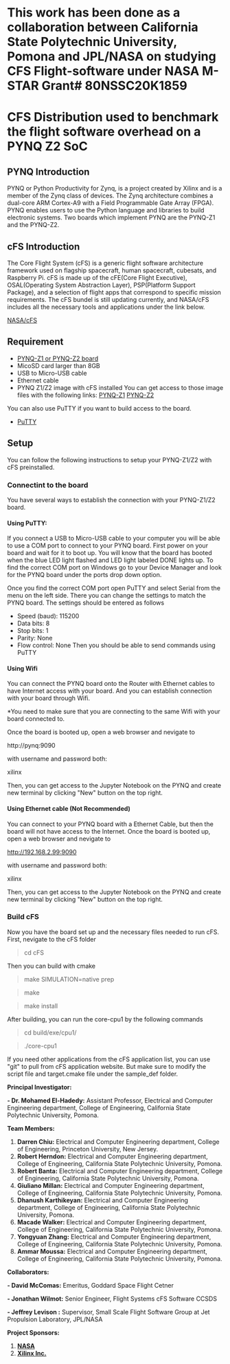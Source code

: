 
# This work has been done as a collaboration between California State Polytechnic University, Pomona and JPL/NASA on studying CFS Flight-software under NASA M-STAR Grant# 80NSSC20K1859 

# CFS Distribution used to benchmark the flight software overhead on a PYNQ Z2 SoC

## PYNQ Introduction
PYNQ or Python Productivity for Zynq, is a project created by Xilinx and is a member of the Zynq class of devices. The Zynq architecture combines a dual-core ARM Cortex-A9 with a Field Programmable Gate Array (FPGA). PYNQ enables users to use the Python language and libraries to build electronic systems. Two boards which implement PYNQ are the PYNQ-Z1 and the PYNQ-Z2.

## cFS Introduction
The Core Flight System (cFS) is a generic flight software architecture framework used on flagship spacecraft, human spacecraft, cubesats, and Raspberry Pi. cFS is made up of the cFE(Core Flight Executive), OSAL(Operating System Abstraction Layer), PSP(Platform Support Package), and a selection of flight apps that correspond to specific mission requirements. The cFS bundel is still updating currently, and NASA/cFS includes all the necessary tools and applications under the link below.

[NASA/cFS](https://github.com/nasa/cFS)

## Requirement
- [PYNQ-Z1 or PYNQ-Z2 board](http://www.pynq.io/board.html)
- MicoSD card larger than 8GB
- USB to Micro-USB cable
- Ethernet cable
- PYNQ Z1/Z2 image with cFS installed
You can get access to those image files with the following links:
[PYNQ-Z1](https://drive.google.com/file/d/1yoU_Wow2pByiLZ8zkiGOuQvrZzIn2lcm/view?usp=sharing)
[PYNQ-Z2](https://drive.google.com/file/d/1TFA6J8fHn6N-MsHMWj7cGD8iAalsMkgw/view?usp=sharing)

You can also use PuTTY if you want to build access to the board.
- [PuTTY](https://www.chiark.greenend.org.uk/~sgtatham/putty/latest.html)

## Setup
You can follow the following instructions to setup your PYNQ-Z1/Z2 with cFS preinstalled.



### Connectint to the board
You have several ways to establish the connection with your PYNQ-Z1/Z2 board.

#### Using PuTTY:
If you connect a USB to Micro-USB cable to your computer you will be able to use a COM port to connect to your PYNQ board. First power on your board and wait for it to boot up. You will know that the board has booted when the blue LED light flashed and LED light labeled DONE lights up. To find the correct COM port on Windows go to your Device Manager and look for the PYNQ board under the ports drop down option.

Once you find the correct COM port open PuTTY and select Serial from the menu on the left side. There you can change the settings to match the PYNQ board. The settings should be entered as follows
- Speed (baud): 115200
- Data bits: 8
- Stop bits: 1
- Parity: None
- Flow control: None
Then you should be able to send commands using PuTTY

#### Using Wifi
You can connect the PYNQ board onto the Router with Ethernet cables to have Internet access with your board. And you can establish connection with your board through Wifi. 

*You need to make sure that you are connecting to the same Wifi with your board connected to.

Once the board is booted up, open a web browser and nevigate to 

http://pynq:9090 

with username and password both:

xilinx

Then, you can get access to the Jupyter Notebook on the PYNQ and create new terminal by clicking "New" button on the top right.

#### Using Ethernet cable (Not Recommended)
You can connect to your PYNQ board with a Ethernet Cable, but then the board will not have access to the Internet.
Once the board is booted up, open a web browser and nevigate to 

http://192.168.2.99:9090

with username and password both:

xilinx

Then, you can get access to the Jupyter Notebook on the PYNQ and create new terminal by clicking "New" button on the top right.

### Build cFS
Now you have the board set up and the necessary files needed to run cFS. 
First, nevigate to the cFS folder
> cd cFS

Then you can build with cmake

> make SIMULATION=native prep

> make

> make install

After building, you can run the core-cpu1 by the following commands

> cd build/exe/cpu1/

> ./core-cpu1



If you need other applications from the cFS application list, you can use "git" to pull from cFS application website.
But make sure to modify the script file and target.cmake file under the sample_def folder.





**Principal Investigator:**

**- Dr. Mohamed El-Hadedy:** Assistant Professor, Electrical and Computer Engineering department, College of Engineering, California State Polytechnic University, Pomona.


**Team Members:**

1.  **Darren Chiu:**  Electrical and Computer Engineering department, College of Engineering, Princeton University, New Jersey. 
2. **Robert Herndon:** Electrical and Computer Engineering department, College of Engineering, California State Polytechnic University, Pomona. 
3. **Robert Banta:** Electrical and Computer Engineering department, College of Engineering, California State Polytechnic University, Pomona.  
4. **Giuliano Millan:** Electrical and Computer Engineering department, College of Engineering, California State Polytechnic University, Pomona.  
5. **Dhanush Karthikeyan:** Electrical and Computer Engineering department, College of Engineering, California State Polytechnic University, Pomona.  
6. **Macade Walker:** Electrical and Computer Engineering department, College of Engineering, California State Polytechnic University, Pomona. 
7. **Yongyuan Zhang:**  Electrical and Computer Engineering department, College of Engineering, California State Polytechnic University, Pomona. 
8. **Ammar Moussa:**  Electrical and Computer Engineering department, College of Engineering, California State Polytechnic University, Pomona. 


**Collaborators:**

**- David McComas:**   Emeritus, Goddard Space Flight Cetner

**- Jonathan Wilmot:** Senior Engineer, Flight Systems cFS Software CCSDS

**- Jeffrey Levison :** Supervisor, Small Scale Flight Software Group at Jet Propulsion Laboratory, JPL/NASA

**Project Sponsors:**
1. **[NASA](https://www.nasa.gov/)**
2. **[Xilinx Inc.](https://www.xilinx.com/)**

  

